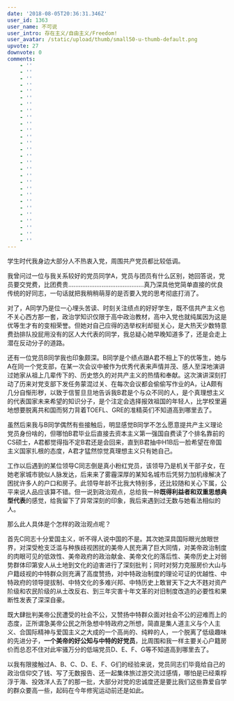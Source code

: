 ```yaml
---
date: '2018-08-05T20:36:31.346Z'
user_id: 1363
user_name: 不可说
user_intro: 存在主义/自由主义/Freedom!
user_avatar: /static/upload/thumb/small50-u-thumb-default.png
upvote: 27
downvote: 0
comments:
    - ''
    - ''
    - ''
    - ''
    - ''
    - ''
    - ''
    - ''
    - ''
    - ''
    - ''
    - ''
    - ''
    - ''
    - ''
    - ''
    - ''
    - ''
    - ''
    - ''
    - ''
    - ''
    - ''
    - ''
    - ''
    - ''
    - ''
    - ''
---
```


学生时代我身边大部分人不热衷入党，周围共产党员都比较低调。

我曾问过一位与我关系较好的党员同学A，党员与团员有什么区别，她回答说，党员要交党费，比团费贵...........................................真乃深具他党简单直接的优良传统的好同志，一句话就把我稍稍萌芽的是否要入党的思考彻底打消了。

对了，A同学乃是位一心埋头苦读、时刻关注绩点的好好学生，既不信共产主义也不关心西方那一套，政治学知识仅限于高中政治教材，高中入党也就纯属因为这是优等生才有的变相荣誉。但她对自己应得的选举权利却挺关心，是大热天少数特意费劲排队投屁用没有的区人大代表的同学，我总疑心她早晚知道多了，还是会走上潜在反动分子的道路。

还有一位党员B同学我也印象颇深。B同学是个绩点跟A君不相上下的优等生，她与A在同一个党支部，在某一次会议中被作为优秀代表来声情并茂、感人至深地演讲过她家从祖上几辈传下的、历史悠久的对共产主义的热情和奉献。这次演讲深刻打动了历来对党支部下发任务蒙混过关、在每次会议都会偷偷写作业的A，让A颇有几分自惭形秽，以致于信誓旦旦地告诉我B君是个与众不同的人，是个真理想主义的代表国家未来希望的知识分子，是个注定会选择报效祖国的年轻人，比学校里遍地想要脱离共和国而努力背着TOEFL、GRE的准精英们不知道高到哪里去了。

虽然后来我与B同学偶然有些接触后，明显感觉B同学不怎么愿意提共产主义理论党员身份啥的，但哪怕B君毕业后直接去资本主义第一强国自费读了个排名靠前的CS硕士，A君都觉得指不定B君还是会回来，直到B君抽中H1B后一脸希望在帝国主义国家扎根的态度，A君才猛然惊觉真理想主义只有她自己。

  

工作以后遇到的某位领导C同志倒是真小粉红党员，该领导乃是机关干部子女，在她老家城市貌似人脉发达，后来来了雾霾深厚的某知名城市后凭努力加机缘解决了困扰许多人的户口和房子。此领导年龄不比我大特别多，还比较随和关心下属，公平来说人品应该算不错。但一说到政治观点，总给我一种**既得利益者和双重思想典型代表**的感觉，给我留下了异常深刻的印象，我后来遇到过无数与她看法相似的人。

那么此人具体是个怎样的政治观点呢？

首先C同志十分爱国主义，听不得人说中国的不是。其次她深具国际眼光放眼世界，对深受枪支泛滥与种族歧视困扰的美帝人民充满了巨大同情，对美帝政治制度的肉眼可见的低效性、美帝政府的政治献金、美帝文化的落后性、美帝历史上对弱势群体印第安人从土地到文化的迫害进行了深刻批判；同时对努力克服房价大山与户籍歧视的中特群众则充满了高度赞扬，对中特政治制度的理论可证的优越性、中特政府的领导提拔制、中特文化的多难兴邦、中特历史上敢冒天下之大不韪对资产阶级和农民阶级的从土改反右、到三年灾害十年文革的对旧制度改造的必要性和果断性发表了深深自豪。

既大肆批判美帝公民遭受的社会不公，又赞扬中特群众面对社会不公的迎难而上的态度，正所谓急美帝公民之所急想中特政府之所想，简直是集人道主义与个人主义、合国际精神与爱国主义之大成的一个高尚的、纯粹的人，一个脱离了低级趣味的先进分子，**一个美帝的好公知与中特的好党员**，比周围和我一样主要关心户籍房价而总忍不住对此牢骚万分的低端党员D、E、F、G等不知道高到哪里去了。

  

以我有限接触过A、B、C、D、E、F、G们的经验来说，党员同志们毕竟给自己的政治信仰交了钱、写了无数报告、还一起集体旅过游交流过感情，哪怕是已经乘桴浮于海、投效洋人去了的那一批，大部分对党的忠诚度还是要比我们这些靠爱自学的群众要高一些，起码在今年修宪运动前还是如此。
